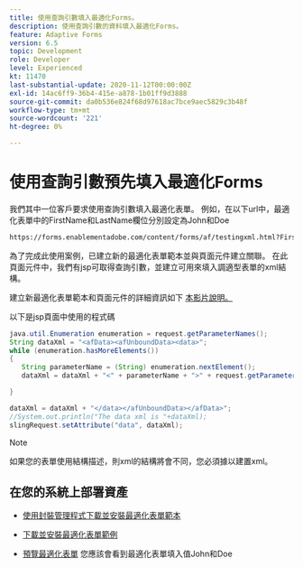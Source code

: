 ```yaml
---
title: 使用查詢引數填入最適化Forms。
description: 使用查詢引數的資料填入最適化Forms。
feature: Adaptive Forms
version: 6.5
topic: Development
role: Developer
level: Experienced
kt: 11470
last-substantial-update: 2020-11-12T00:00:00Z
exl-id: 14ac6ff9-36b4-415e-a878-1b01ff9d3888
source-git-commit: da0b536e824f68d97618ac7bce9aec5829c3b48f
workflow-type: tm+mt
source-wordcount: '221'
ht-degree: 0%

---
```


# 使用查詢引數預先填入最適化Forms

我們其中一位客戶要求使用查詢引數填入最適化表單。 例如，在以下url中，最適化表單中的FirstName和LastName欄位分別設定為John和Doe

```html
https://forms.enablementadobe.com/content/forms/af/testingxml.html?FirstName=John&LastName=Doe
```

為了完成此使用案例，已建立新的最適化表單範本並與頁面元件建立關聯。 在此頁面元件中，我們有jsp可取得查詢引數，並建立可用來填入調適型表單的xml結構。

建立新最適化表單範本和頁面元件的詳細資訊如下 [本影片說明。](https://experienceleague.adobe.com/docs/experience-manager-learn/forms/storing-and-retrieving-form-data/part5.html?lang=en)

以下是jsp頁面中使用的程式碼

```java
java.util.Enumeration enumeration = request.getParameterNames();
String dataXml = "<afData><afUnboundData><data>";
while (enumeration.hasMoreElements())
{
   String parameterName = (String) enumeration.nextElement();
   dataXml = dataXml + "<" + parameterName + ">" + request.getParameter(parameterName) + "</" + parameterName + ">";

}

dataXml = dataXml + "</data></afUnboundData></afData>";
//System.out.println("The data xml is "+dataXml);
slingRequest.setAttribute("data", dataXml);
```

>[!NOTE]
>
>如果您的表單使用結構描述，則xml的結構將會不同，您必須據以建置xml。


## 在您的系統上部署資產

* [使用封裝管理程式下載並安裝最適化表單範本](assets/populate-with-xml.zip)
* [下載並安裝最適化表單範例](assets/populate-af-with-query-paramters-form.zip)

* [預覽最適化表單](http://localhost:4502/content/dam/formsanddocuments/testingxml/jcr:content?wcmmode=disabled&amp;FirstName=John&amp;LastName=Doe)
您應該會看到最適化表單填入值John和Doe
